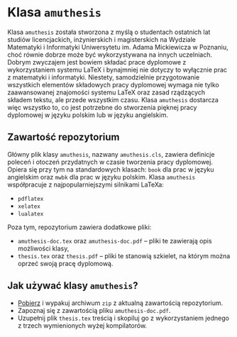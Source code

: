 # Klasa `amuthesis`
Klasa `amuthesis` została stworzona z myślą o studentach ostatnich lat studiów licencjackich, inżynierskich i magisterskich na Wydziale Matematyki i Informatyki Uniwersytetu im. Adama Mickiewicza w Poznaniu, choć równie dobrze może być wykorzystywana na innych uczelniach. Dobrym zwyczajem jest bowiem składać prace dyplomowe z wykorzystaniem systemu LaTeX i bynajmniej nie dotyczy to wyłącznie prac z matematyki i informatyki. Niestety, samodzielnie przygotowanie wszystkich elementów składowych pracy dyplomowej wymaga nie tylko zaawansowanej znajomości systemu LaTeX oraz zasad rządzących składem tekstu, ale przede wszystkim czasu. Klasa `amuthesis` dostarcza więc wszystko to, co jest potrzebne do stworzenia pięknej pracy dyplomowej w języku polskim lub w języku angielskim.

## Zawartość repozytorium
Główny plik klasy `amuthesis`, nazwany `amuthesis.cls`, zawiera definicje poleceń i otoczeń przydatnych w czasie tworzenia pracy dyplomowej. Opiera się przy tym na standardowych klasach: `book` dla prac w języku angielskim oraz `mwbk` dla prac w języku polskim. Klasa `amuthesis` współpracuje z najpopularniejszymi silnikami LaTeXa:

* `pdflatex`
* `xelatex`
* `lualatex`

Poza tym, repozytorium zawiera dodatkowe pliki:

* `amuthesis-doc.tex` oraz `amuthesis-doc.pdf` – pliki te zawierają opis możliwości klasy,
* `thesis.tex` oraz `thesis.pdf` – pliki te stanowią szkielet, na którym można oprzeć swoją pracę dyplomową.

## Jak używać klasy `amuthesis`?
* [Pobierz](https://github.com/bprzybylski/amuthesis/archive/master.zip) i wypakuj archiwum `zip` z aktualną zawartością repozytorium.
* Zapoznaj się z zawartością pliku `amuthesis-doc.pdf`.
* Uzupełnij plik `thesis.tex` treścią i skopiluj go z wykorzystaniem jednego z trzech wymienionych wyżej kompilatorów.
